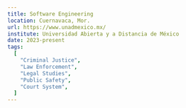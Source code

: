 ```yaml
---
title: Software Engineering
location: Cuernavaca, Mor.
url: https://www.unadmexico.mx/
institute: Universidad Abierta y a Distancia de México
date: 2023-present
tags:
  [
    "Criminal Justice",
    "Law Enforcement",
    "Legal Studies",
    "Public Safety",
    "Court System",
  ]
---
```


